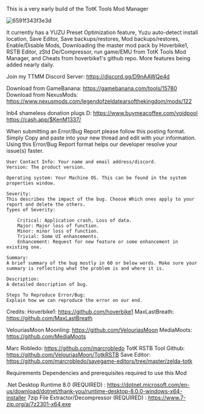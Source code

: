 This is a very early build of the TotK Tools Mod Manager

![6591f343f3e3d](https://github.com/V0idpool/TotK-Tools-Mod-Manager/assets/155442279/5ad9fe32-bde0-45d0-9e6a-e30d5b0d02ab)

 It currently has a YUZU Preset Optimization feature,  Yuzu auto-detect install location, Save Editor, Save backups/restores, Mod backups/restores, Enable/Disable Mods, Downloading the master mod pack by Hoverbike1, RSTB Editor, zStd De/Compressor, run game/EMU from TotK Tools Mod Manager, and Cheats from hoverbike1's github repo. More features being added nearly daily.
 
Join my TTMM Discord Server: https://discord.gg/D9nAAWQe4d

Download from GameBanana: https://gamebanana.com/tools/15780
Download from NexusMods: https://www.nexusmods.com/legendofzeldatearsofthekingdom/mods/122

Inb4 shameless donation plugs D: 
https://www.buymeacoffee.com/voidpool
https://cash.app/$KenM1337/

When submitting an Error/Bug Report please follow this posting format. Simply Copy and paste into your new thread and edit with your information.
Using this Error/Bug Report format helps our developer resolve your issue(s) faster.
```
User Contact Info: Your name and email address/discord.
Version: The product version.

Operating system: Your Machine OS. This can be found in the system properties window.

Severity:
This describes the impact of the bug. Choose Which ones apply to your report and delete the others.
Types of Severity:

    Critical: Application crash, Loss of data.
    Major: Major loss of function.
    Minor: minor loss of function.
    Trivial: Some UI enhancements.
    Enhancement: Request for new feature or some enhancement in existing one.

Summary:
A brief summary of the bug mostly in 60 or below words. Make sure your summary is reflecting what the problem is and where it is.

Description:
A detailed description of bug.

Steps To Reproduce Error/Bug:
Explain how we can reproduce the error on our end.
```

Credits:
Hoverbike1: https://github.com/hoverbike1
MaxLastBreath: https://github.com/MaxLastBreath

VelouriasMoon Moonling: https://github.com/VelouriasMoon
MediaMoots: https://github.com/MediaMoots

Marc Robledo: https://github.com/marcrobledo
TotK RSTB Tool Github: https://github.com/VelouriasMoon/TotkRSTB
Save Editor: https://github.com/marcrobledo/savegame-editors/tree/master/zelda-totk


Requirements
Dependencies and prerequisites required to use this Mod

.Net Desktop Runtime 8.0 (REQUIRED) : https://dotnet.microsoft.com/en-us/download/dotnet/thank-you/runtime-desktop-8.0.0-windows-x64-installer
7zip File Extractor/Decompressor (REQUIRED) : https://www.7-zip.org/a/7z2301-x64.exe
